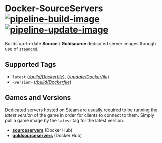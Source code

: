 # Docker-SourceServers [![pipeline-build-image][]][pipeline-build-site] [![pipeline-update-image][]][pipeline-update-site]

[pipeline-build-image]: https://img.shields.io/azure-devops/build/theohbrothers/docker-sourceservers/2/build.svg?label=Build
[pipeline-build-site]: https://dev.azure.com/theohbrothers/docker-sourceservers/_build?definitionId=2
[pipeline-update-image]: https://img.shields.io/azure-devops/build/theohbrothers/docker-sourceservers/3/update.svg?label=Update
[pipeline-update-site]: https://dev.azure.com/theohbrothers/docker-sourceservers/_update?definitionId=3

Builds up-to-date **Source** / **Goldsource** dedicated server images through use of [`steamcmd`](https://github.com/theohbrothers/docker-steamcmd).

## Supported Tags

* `latest` [(*/build/Dockerfile*)](https://github.com/theohbrothers/docker-sourceservers/blob/github/build/Dockerfile), [(*/update/Dockerfile*)](https://github.com/theohbrothers/docker-sourceservers/blob/github/update/Dockerfile)
* `<version>` [(*/build/Dockerfile*)](https://github.com/theohbrothers/docker-sourceservers/blob/github/build/Dockerfile)

## Games and Versions

Dedicated servers hosted on Steam are usually required to be running the *latest version* of the game in order for clients to connect to them. Simply pull a game image by the `latest` tag for the latest version.

* [**sourceservers**](https://hub.docker.com/u/sourceservers/) (Docker Hub)
* [**goldsourceservers**](https://hub.docker.com/u/goldsourceservers/) (Docker Hub)
